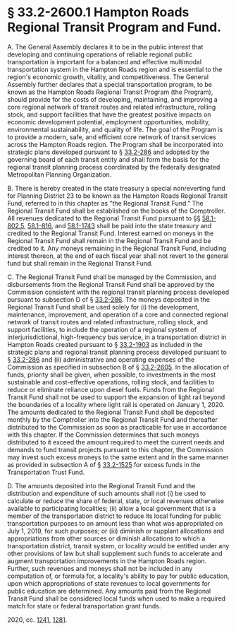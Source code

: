 # § 33.2-2600.1 Hampton Roads Regional Transit Program and Fund.

<p>A. The General Assembly declares it to be in the public interest that developing and continuing operations of reliable regional public transportation is important for a balanced and effective multimodal transportation system in the Hampton Roads region and is essential to the region's economic growth, vitality, and competitiveness. The General Assembly further declares that a special transportation program, to be known as the Hampton Roads Regional Transit Program (the Program), should provide for the costs of developing, maintaining, and improving a core regional network of transit routes and related infrastructure, rolling stock, and support facilities that have the greatest positive impacts on economic development potential, employment opportunities, mobility, environmental sustainability, and quality of life. The goal of the Program is to provide a modern, safe, and efficient core network of transit services across the Hampton Roads region. The Program shall be incorporated into strategic plans developed pursuant to § <a href='/vacode/33.2-286/'>33.2-286</a> and adopted by the governing board of each transit entity and shall form the basis for the regional transit planning process coordinated by the federally designated Metropolitan Planning Organization.</p><p>B. There is hereby created in the state treasury a special nonreverting fund for Planning District 23 to be known as the Hampton Roads Regional Transit Fund, referred to in this chapter as "the Regional Transit Fund." The Regional Transit Fund shall be established on the books of the Comptroller. All revenues dedicated to the Regional Transit Fund pursuant to §§ <a href='/vacode/58.1-802.5/'>58.1-802.5</a>, <a href='/vacode/58.1-816/'>58.1-816</a>, and <a href='/vacode/58.1-1743/'>58.1-1743</a> shall be paid into the state treasury and credited to the Regional Transit Fund. Interest earned on moneys in the Regional Transit Fund shall remain in the Regional Transit Fund and be credited to it. Any moneys remaining in the Regional Transit Fund, including interest thereon, at the end of each fiscal year shall not revert to the general fund but shall remain in the Regional Transit Fund.</p><p>C. The Regional Transit Fund shall be managed by the Commission, and disbursements from the Regional Transit Fund shall be approved by the Commission consistent with the regional transit planning process developed pursuant to subsection D of § <a href='/vacode/33.2-286/'>33.2-286</a>. The moneys deposited in the Regional Transit Fund shall be used solely for (i) the development, maintenance, improvement, and operation of a core and connected regional network of transit routes and related infrastructure, rolling stock, and support facilities, to include the operation of a regional system of interjurisdictional, high-frequency bus service, in a transportation district in Hampton Roads created pursuant to § <a href='/vacode/33.2-1903/'>33.2-1903</a> as included in the strategic plans and regional transit planning process developed pursuant to § <a href='/vacode/33.2-286/'>33.2-286</a> and (ii) administrative and operating expenses of the Commission as specified in subsection B of § <a href='/vacode/33.2-2605/'>33.2-2605</a>. In the allocation of funds, priority shall be given, when possible, to investments in the most sustainable and cost-effective operations, rolling stock, and facilities to reduce or eliminate reliance upon diesel fuels. Funds from the Regional Transit Fund shall not be used to support the expansion of light rail beyond the boundaries of a locality where light rail is operated on January 1, 2020. The amounts dedicated to the Regional Transit Fund shall be deposited monthly by the Comptroller into the Regional Transit Fund and thereafter distributed to the Commission as soon as practicable for use in accordance with this chapter. If the Commission determines that such moneys distributed to it exceed the amount required to meet the current needs and demands to fund transit projects pursuant to this chapter, the Commission may invest such excess moneys to the same extent and in the same manner as provided in subsection A of § <a href='/vacode/33.2-1525/'>33.2-1525</a> for excess funds in the Transportation Trust Fund.</p><p>D. The amounts deposited into the Regional Transit Fund and the distribution and expenditure of such amounts shall not (i) be used to calculate or reduce the share of federal, state, or local revenues otherwise available to participating localities; (ii) allow a local government that is a member of the transportation district to reduce its local funding for public transportation purposes to an amount less than what was appropriated on July 1, 2019, for such purposes; or (iii) diminish or supplant allocations and appropriations from other sources or diminish allocations to which a transportation district, transit system, or locality would be entitled under any other provisions of law but shall supplement such funds to accelerate and augment transportation improvements in the Hampton Roads region. Further, such revenues and moneys shall not be included in any computation of, or formula for, a locality's ability to pay for public education, upon which appropriations of state revenues to local governments for public education are determined. Any amounts paid from the Regional Transit Fund shall be considered local funds when used to make a required match for state or federal transportation grant funds.</p><p>2020, cc. <a href='http://lis.virginia.gov/cgi-bin/legp604.exe?201+ful+CHAP1241'>1241</a>, <a href='http://lis.virginia.gov/cgi-bin/legp604.exe?201+ful+CHAP1281'>1281</a>.</p>